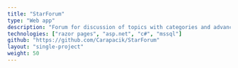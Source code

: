 ```yaml
---
title: "StarForum"
type: "Web app"
description: "Forum for discussion of topics with categories and advanced administration"
technologies: ["razor pages", "asp.net", "c#", "mssql"]
github: "https://github.com/Carapacik/StarForum"
layout: "single-project"
weight: 50
---
```

